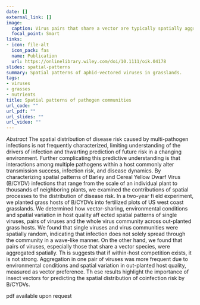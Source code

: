 ```yaml
---
date: []
external_link: []
image:
  caption: Virus pairs that share a vector are typically spatially aggregated in grasslands.
  focal_point: Smart
links:
- icon: file-alt
  icon_pack: fas
  name: Publication
  url: https://onlinelibrary.wiley.com/doi/10.1111/oik.04178
slides: spatial-patterns
summary: Spatial patterns of aphid-vectored viruses in grasslands.
tags:
- viruses
- grasses
- nutrients
title: Spatial patterns of pathogen communities
url_code: ""
url_pdf: ""
url_slides: ""
url_video: ""
---
```


*Abstract*
The spatial distribution of disease risk caused by multi-pathogen infections is not frequently characterized, limiting understanding of the drivers of infection and thwarting prediction of future risk in a changing environment. Further complicating this predictive understanding is that interactions among multiple pathogens within a host commonly alter transmission success, infection risk, and disease dynamics. By characterizing spatial patterns of Barley and Cereal Yellow Dwarf Virus (B/CYDV) infections that range from the scale of an individual plant to thousands of neighboring plants, we examined the contributions of spatial processes to the distribution of disease risk. In a two-year fi eld experiment, we planted grass hosts of B/CYDVs into fertilized plots of US west coast grasslands. We determined how vector-sharing, environmental conditions and spatial variation in host quality aff ected spatial patterns of single viruses, pairs of viruses and the whole virus community across out-planted grass hosts. We found that single viruses and virus communities were spatially random, indicating that infection does not solely spread through the community in a wave-like manner. On the other hand, we found that pairs of viruses, especially those that share a vector species, were aggregated spatially. Th is suggests that if within-host competition exists, it is not strong. Aggregation in one pair of viruses was more frequent due to environmental conditions and spatial variation in out-planted host quality, measured as vector preference. Th ese results highlight the importance of insect vectors for predicting the spatial distribution of coinfection risk by B/CYDVs.

pdf available upon request